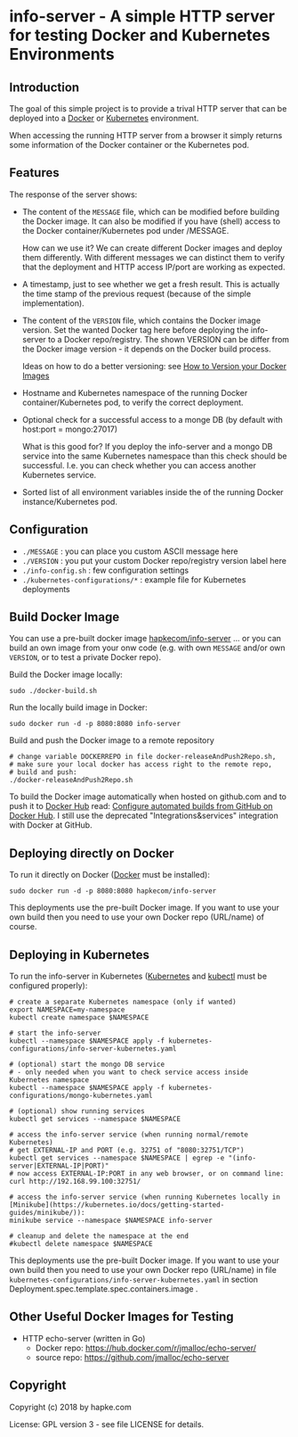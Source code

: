 info-server -
A simple HTTP server for testing Docker and Kubernetes Environments
===================================================================

Introduction
------------
The goal of this simple project is to provide a trival HTTP server
that can be deployed into a [Docker](https://docs.docker.com/engine/docker-overview/) or [Kubernetes](https://kubernetes.io/) environment.

When accessing the running HTTP server from a browser it simply
returns some information of the Docker container or the Kubernetes pod.



Features
--------
The response of the server shows:
* The content of the `MESSAGE` file, which can be modified before building the Docker image.
  It can also be modified if you have (shell) access to the Docker container/Kubernetes pod under /MESSAGE.

  How can we use it?
  We can create different Docker images and deploy them differently.
  With different messages we can distinct them to verify that the deployment and HTTP access IP/port are working as expected.

* A timestamp, just to see whether we get a fresh result. This is actually the time stamp of the previous request (because of the simple implementation).

* The content of the `VERSION` file, which contains the Docker image version.
  Set the wanted Docker tag here before deploying the info-server to a Docker repo/registry.
  The shown VERSION can be differ from the Docker image version - it depends on the Docker build process.

  Ideas on how to do a better versioning: see [How to Version your Docker Images](https://medium.com/travis-on-docker/how-to-version-your-docker-images-1d5c577ebf54)

* Hostname and Kubernetes namespace of the running Docker container/Kubernetes pod, to verify the correct deployment.

* Optional check for a successful access to a monge DB (by default with host:port = mongo:27017)

  What is this good for?
  If you deploy the info-server and a mongo DB service into the same Kubernetes namespace than this check should be successful.
  I.e. you can check whether you can access another Kubernetes service.

* Sorted list of all environment variables inside the of the running Docker instance/Kubernetes pod.



Configuration
-------------
* `./MESSAGE` : you can place you custom ASCII message here
* `./VERSION` : you put your custom Docker repo/registry version label here
* `./info-config.sh` : few configuration settings
* `./kubernetes-configurations/*` : example file for Kubernetes deployments



Build Docker Image
------------------
You can use a pre-built docker image [hapkecom/info-server](https://hub.docker.com/r/hapkecom/info-server/) ... or you can build an own image from your onw code (e.g. with own `MESSAGE` and/or own `VERSION`, or to test a private Docker repo).

Build the Docker image locally:

    sudo ./docker-build.sh

Run the locally build image in Docker:

    sudo docker run -d -p 8080:8080 info-server


Build and push the Docker image to a remote repository

    # change variable DOCKERREPO in file docker-releaseAndPush2Repo.sh,
    # make sure your local docker has access right to the remote repo,
    # build and push:
    ./docker-releaseAndPush2Repo.sh

To build the Docker image automatically when hosted on github.com and to push it to [Docker Hub](https://hub.docker.com/) read: [Configure automated builds from GitHub on Docker Hub](https://docs.docker.com/docker-hub/github/#creating-an-automated-build). I still use the deprecated "Integrations&services" integration with Docker at GitHub.



Deploying directly on Docker
----------------------------
To run it directly on Docker ([Docker](https://docs.docker.com/install/) must be installed):

    sudo docker run -d -p 8080:8080 hapkecom/info-server

This deployments use the pre-built Docker image. If you want to use your own build then you need to use your own Docker repo (URL/name) of course.



Deploying in Kubernetes
-----------------------
To run the info-server in Kubernetes ([Kubernetes](https://kubernetes.io/) and [kubectl](https://kubernetes.io/docs/reference/kubectl/overview/) must be configured properly):

    # create a separate Kubernetes namespace (only if wanted)
    export NAMESPACE=my-namespace
    kubectl create namespace $NAMESPACE

    # start the info-server
    kubectl --namespace $NAMESPACE apply -f kubernetes-configurations/info-server-kubernetes.yaml 

    # (optional) start the mongo DB service 
    # - only needed when you want to check service access inside Kubernetes namespace
    kubectl --namespace $NAMESPACE apply -f kubernetes-configurations/mongo-kubernetes.yaml

    # (optional) show running services
    kubectl get services --namespace $NAMESPACE

    # access the info-server service (when running normal/remote Kubernetes)
    # get EXTERNAL-IP and PORT (e.g. 32751 of "8080:32751/TCP")
    kubectl get services --namespace $NAMESPACE | egrep -e "(info-server|EXTERNAL-IP|PORT)"
    # now access EXTERNAL-IP:PORT in any web browser, or on command line:
    curl http://192.168.99.100:32751/

    # access the info-server service (when running Kubernetes locally in [Minikube](https://kubernetes.io/docs/getting-started-guides/minikube/)):
    minikube service --namespace $NAMESPACE info-server

    # cleanup and delete the namespace at the end
    #kubectl delete namespace $NAMESPACE
  
This deployments use the pre-built Docker image. If you want to use your own build then you need to use your own Docker repo (URL/name) in file `kubernetes-configurations/info-server-kubernetes.yaml` in section Deployment.spec.template.spec.containers.image .



Other Useful Docker Images for Testing
--------------------------------------
* HTTP echo-server (written in Go)
  * Docker repo: https://hub.docker.com/r/jmalloc/echo-server/
  * source repo: https://github.com/jmalloc/echo-server



Copyright
---------
Copyright (c) 2018 by hapke.com

License: GPL version 3 - see file LICENSE for details.



